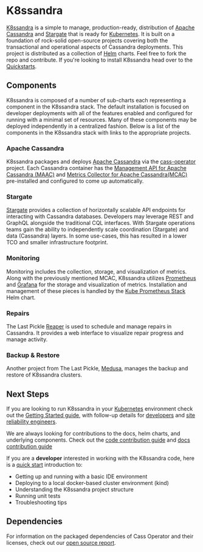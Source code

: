 # K8ssandra
[K8ssandra](https://k8ssandra.io/) is a simple to manage, production-ready,
distribution of [Apache Cassandra](https://cassandra.apache.org/) and
[Stargate](https://stargate.io/) that is ready for 
[Kubernetes](https://kubernetes.io/). It is built on a foundation of rock-solid 
open-source projects covering both the transactional and operational aspects of
Cassandra deployments. This project is distributed as a collection of
[Helm](https://helm.sh/) charts. Feel free to fork the repo and contribute. If
you're looking to install K8ssandra head over to the [Quickstarts](https://docs.k8ssandra.io/quickstarts/).

## Components
K8ssandra is composed of a number of sub-charts each representing a component in
the K8ssandra stack. The default installation is focused on developer
deployments with all of the features enabled and configured for running with a
minimal set of resources. Many of these components may be deployed
independently in a centralized fashion. Below is a list of the components in the
K8ssandra stack with links to the appropriate projects.

### Apache Cassandra
K8ssandra packages and deploys [Apache Cassandra](https://cassandra.apache.org/)
via the [cass-operator](https://github.com/k8ssandra/cass-operator) project. Each
Cassandra container has the [Management API for Apache Cassandra
(MAAC)](https://github.com/datastax/management-api-for-apache-cassandra) and
[Metrics Collector for Apache
Cassandra(MCAC)](https://github.com/datastax/metric-collector-for-apache-cassandra)
pre-installed and configured to come up automatically.

### Stargate
[Stargate](https://stargate.io/) provides a collection of horizontally scalable
API endpoints for interacting with Cassandra databases. Developers may leverage
REST and GraphQL alongside the traditional CQL interfaces. With Stargate
operations teams gain the ability to independently scale coordination (Stargate)
and data (Cassandra) layers. In some use-cases, this has resulted in a lower TCO and
smaller infrastructure footprint.

### Monitoring
Monitoring includes the collection, storage, and visualization of
metrics. Along with the previously mentioned MCAC, K8ssandra utilizes
[Prometheus](https://prometheus.io/) and [Grafana](https://grafana.com/) for the
storage and visualization of metrics. Installation and management of these
pieces is handled by the [Kube Prometheus
Stack](https://github.com/prometheus-community/helm-charts/tree/main/charts/kube-prometheus-stack)
Helm chart.

### Repairs
The Last Pickle [Reaper](http://cassandra-reaper.io/) is used to schedule and
manage repairs in Cassandra. It provides a web interface to visualize repair
progress and manage activity.

### Backup & Restore

Another project from The Last Pickle,
[Medusa](https://github.com/thelastpickle/cassandra-medusa), manages the backup
and restore of K8ssandra clusters. 

## Next Steps

If you are looking to run K8ssandra in your [Kubernetes](https://kubernetes.io/) 
environment check out the [Getting Started guide](https://k8ssandra.io/get-started/), with follow-up details for 
[developers](https://docs.k8ssandra.io/quickstarts/developer/) and 
[site reliability engineers](https://docs.k8ssandra.io/quickstarts/site-reliability-engineer/). 

We are always looking for contributions to the docs, helm charts, and underlying
components. Check out the [code contribution guide](https://k8ssandra.io/community/code-contribution-guidelines/) 
and [docs contribution guide](httpshttps://docs.k8ssandra.io/contribute/)

If you are a **developer** interested in working with the K8ssandra code, here is a 
[quick start](https://github.com/k8ssandra/k8ssandra/blob/main/dev-quick-start.md) introduction to:
* Getting up and running with a basic IDE environment
* Deploying to a local docker-based cluster environment (kind)
* Understanding the K8ssandra project structure
* Running unit tests
* Troubleshooting tips

## Dependencies

For information on the packaged dependencies of Cass Operator and their licenses, check out our [open source report](https://app.fossa.com/reports/997b0a6e-2a80-497e-b540-d50a83727ac2).
